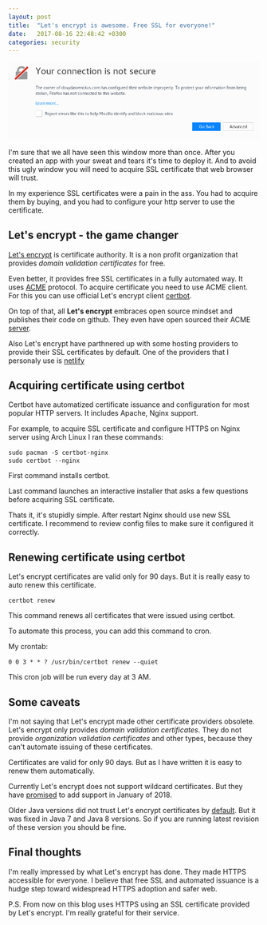 ```yaml
---
layout: post
title:  "Let's encrypt is awesome. Free SSL for everyone!"
date:   2017-08-16 22:48:42 +0300
categories: security
---
```


<img src="/assets/images/firefox-no-cert.png">

I'm sure that we all have seen this window more than once. After you created an app
with your sweat and tears it's time to deploy it. And to avoid this ugly window
you will need to acquire SSL certificate that web browser will trust.

In my experience SSL certificates were a pain in the ass. You had to acquire them by buying,
and you had to configure your http server to use the certificate.

## Let's encrypt - the game changer
[Let's encrypt](https://letsencrypt.org/) is certificate authority. It is a non profit organization that provides
*domain validation certificates* for free.

Even better, it provides free SSL certificates in a fully automated way. It uses
[ACME](https://github.com/ietf-wg-acme/acme/) protocol. To acquire certificate
you need to use ACME client. For this you can use official Let's encrypt client
[certbot](https://certbot.eff.org/).

On top of that, all **Let's encrypt** embraces open source mindset and publishes
their code on github. They even have open sourced their ACME [server](https://github.com/letsencrypt/boulder).

Also Let's encrypt have parthnered up with some hosting providers to provide
their SSL certificates by default. One of the providers that I personaly use is
[netlify](https://www.netlify.com)

## Acquiring certificate using certbot
Certbot have automatized certificate issuance and configuration for most popular HTTP servers.
It includes Apache, Nginx support.

For example, to acquire SSL certificate and configure HTTPS on Nginx server using
Arch Linux I ran these commands:

    sudo pacman -S certbot-nginx
    sudo certbot --nginx

First command installs certbot.

Last command launches an interactive installer that asks a few questions before
acquiring SSL certificate.

Thats it, it's stupidly simple. After restart Nginx should use new SSL certificate.
I recommend to review config files to make sure it configured it correctly.

## Renewing certificate using certbot
Let's encrypt certificates are valid only for 90 days. But it is really easy
to auto renew this certificate.

    certbot renew

This command renews all certificates that were issued using certbot.

To automate this process, you can add this command to cron.

My crontab:

    0 0 3 * * ? /usr/bin/certbot renew --quiet

This cron job will be run every day at 3 AM.

## Some caveats
I'm not saying that Let's encrypt made other certificate providers obsolete.
Let's encrypt only provides *domain validation certificates*. They do not provide
*organization validation certificates* and other types, because they can't automate
issuing of these certificates.

Certificates are valid for only 90 days. But as I have written it is easy to renew
them automatically.

Currently Let's encrypt does not support wildcard certificates. But they have
[promised](https://letsencrypt.org/2017/07/06/wildcard-certificates-coming-jan-2018.html)
to add support in January of 2018.

Older Java versions did not trust Let's encrypt certificates by [default](https://community.letsencrypt.org/t/will-the-cross-root-cover-trust-by-the-default-list-in-the-jdk-jre/134/60).
But it was fixed in Java 7 and Java 8 versions. So if you are running latest revision of
these version you should be fine.

## Final thoughts
I'm really impressed by what Let's encrypt has done. They made HTTPS accessible for everyone.
I believe that free SSL and automated issuance is a hudge step toward widespread
HTTPS adoption and safer web.

P.S. From now on this blog uses HTTPS using an SSL certificate provided by Let's encrypt.
I'm really grateful for their service.
